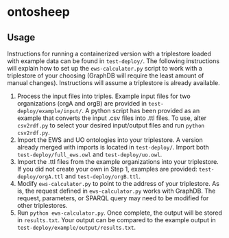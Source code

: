 # ontosheep

## Usage

Instructions for running a containerized version with a triplestore loaded with example data can be found in `test-deploy/`.  The following instructions will explain how to set up the `ews-calculator.py` script to work with a triplestore of your choosing (GraphDB will require the least amount of manual changes).  Instructions will assume a triplestore is already available.

1. Process the input files into triples.  Example input files for two organizations (orgA and orgB) are provided in `test-deploy/example/input/`.  A python script has been provided as an example that converts the input .csv files into .ttl files.  To use, alter `csv2rdf.py` to select your desired input/output files and run `python csv2rdf.py`.
2. Import the EWS and UO ontologies into your triplestore.  A version already merged with imports is located in `test-deploy/`.  Import both `test-deploy/full_ews.owl` and `test-deploy/uo.owl`.
3. Import the .ttl files from the example organizations into your triplestore.  If you did not create your own in Step 1, examples are provided: `test-deploy/orgA.ttl` and `test-deploy/orgB.ttl`.
4. Modify `ews-calculator.py` to point to the address of your triplestore.  As is, the request defined in `ews-calculator.py` works with GraphDB.  The request, parameters, or SPARQL query may need to be modified for other triplestores.
5. Run `python ews-calculator.py`. Once complete, the output will be stored in `results.txt`.  Your output can be compared to the example output in `test-deploy/example/output/results.txt`.

